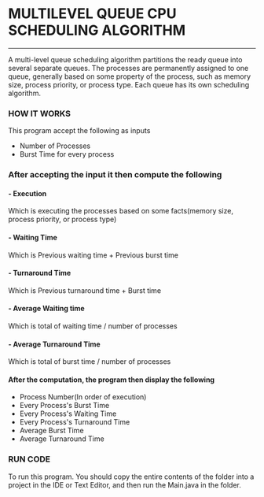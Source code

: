 # MULTILEVEL QUEUE CPU SCHEDULING ALGORITHM
___
A multi-level queue scheduling algorithm partitions the ready queue into several separate queues. The processes are permanently assigned to one queue, generally based on some property of the process, such as memory size, process priority, or process type. Each queue has its own scheduling algorithm.

### HOW IT WORKS
This program accept the following as inputs

- Number of Processes
- Burst Time for every process


### After accepting the input it then compute the following

#### - Execution

Which is executing the processes based on some facts(memory size, process priority, or process type)

#### - Waiting Time

Which is Previous waiting time + Previous burst time

#### - Turnaround Time

Which is Previous turnaround time + Burst time

#### - Average Waiting time

Which is total of waiting time / number of processes

#### - Average Turnaround Time

Which is total of burst time / number of processes

#### After the computation, the program then display the following

* Process Number(In order of execution)
* Every Process's Burst Time
* Every Process's Waiting Time
* Every Process's Turnaround Time
* Average Burst Time
* Average Turnaround Time

### RUN CODE
To run this program. You should copy the entire contents of the folder into a project in the IDE or Text Editor, and then run the Main.java in the folder.